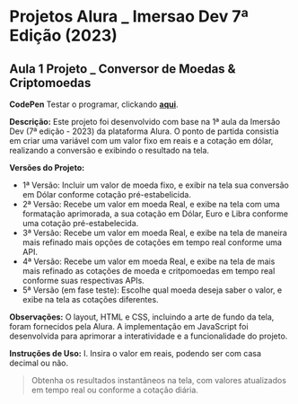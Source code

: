 # Projetos Alura _ Imersao Dev 7ª Edição (2023)

## Aula 1 **Projeto _ Conversor de Moedas & Criptomoedas**

**CodePen**
Testar o programar, clickando [**aqui**](https://codepen.io/pen?template=oNmqeVW).

**Descrição:**
Este projeto foi desenvolvido com base na 1ª aula da Imersão Dev (7ª edição - 2023) da plataforma Alura. O ponto de partida consistia em criar uma variável com um valor fixo em reais e a cotação em dólar, realizando a conversão e exibindo o resultado na tela.

**Versões do Projeto:**
* 1ª Versão: Incluir um valor de moeda fixo, e exibir na tela sua conversão em Dólar conforme cotação pré-estabelicida. 
* 2ª Versão: Recebe um valor em moeda Real, e exibe na tela com uma formatação aprimorada, a sua cotação em Dólar, Euro e Libra conforme uma cotação pré-estabelecida. 
* 3ª Versão: Recebe um valor em moeda Real, e exibe na tela de maneira mais refinado mais opções de cotações em tempo real conforme uma API.
* 4ª Versão: Recebe um valor em moeda Real, e exibe na tela de mais mais refinado as cotações de moeda e critpomoedas em tempo real conforme suas respectivas APIs.
* 5ª Versão (em fase teste): Escolhe qual moeda deseja saber o valor, e exibe na tela as cotações diferentes. 

**Observações:**
O layout, HTML e CSS, incluindo a arte de fundo da tela, foram fornecidos pela Alura. A implementação em JavaScript foi desenvolvida para aprimorar a interatividade e a funcionalidade do projeto.

**Instruções de Uso:**
I. Insira o valor em reais, podendo ser com casa decimal ou não. 
> Obtenha os resultados instantâneos na tela, com valores atualizados em tempo real ou conforme a cotação diária.
